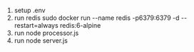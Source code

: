 1. setup .env
2. run redis sudo docker run --name redis -p6379:6379 -d --restart=always redis:6-alpine
3. run node processor.js
4. run node server.js
